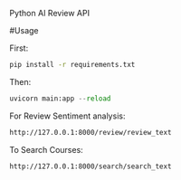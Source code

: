 Python AI Review API


#Usage

First:

```sh
pip install -r requirements.txt
```
Then:

```py
uvicorn main:app --reload
```

For Review Sentiment analysis:

```sh
http://127.0.0.1:8000/review/review_text
```

To Search Courses:

```sh
http://127.0.0.1:8000/search/search_text
```
